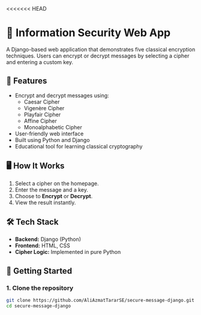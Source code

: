 <<<<<<< HEAD
# 🔐 Information Security Web App

A Django-based web application that demonstrates five classical encryption techniques. Users can encrypt or decrypt messages by selecting a cipher and entering a custom key.

## 🔧 Features

- Encrypt and decrypt messages using:
  - Caesar Cipher
  - Vigenère Cipher
  - Playfair Cipher
  - Affine Cipher
  - Monoalphabetic Cipher
- User-friendly web interface
- Built using Python and Django
- Educational tool for learning classical cryptography

## 🖥️ How It Works

1. Select a cipher on the homepage.
2. Enter the message and a key.
3. Choose to **Encrypt** or **Decrypt**.
4. View the result instantly.

## 🛠️ Tech Stack

- **Backend:** Django (Python)
- **Frontend:** HTML, CSS 
- **Cipher Logic:** Implemented in pure Python

## 🚀 Getting Started

### 1. Clone the repository

```bash
git clone https://github.com/AliAzmatTararSE/secure-message-django.git
cd secure-message-django



